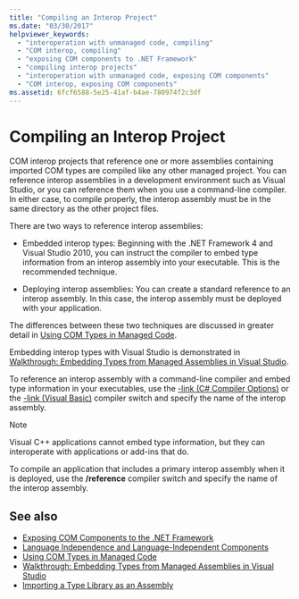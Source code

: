 ```yaml
---
title: "Compiling an Interop Project"
ms.date: "03/30/2017"
helpviewer_keywords:
  - "interoperation with unmanaged code, compiling"
  - "COM interop, compiling"
  - "exposing COM components to .NET Framework"
  - "compiling interop projects"
  - "interoperation with unmanaged code, exposing COM components"
  - "COM interop, exposing COM components"
ms.assetid: 6fcf6588-5e25-41af-b4ae-780974f2c3df
---
```

# Compiling an Interop Project

COM interop projects that reference one or more assemblies containing imported COM types are compiled like any other managed project. You can reference interop assemblies in a development environment such as Visual Studio, or you can reference them when you use a command-line compiler. In either case, to compile properly, the interop assembly must be in the same directory as the other project files.

 There are two ways to reference interop assemblies:

- Embedded interop types: Beginning with the .NET Framework 4 and Visual Studio 2010, you can instruct the compiler to embed type information from an interop assembly into your executable. This is the recommended technique.

- Deploying interop assemblies: You can create a standard reference to an interop assembly. In this case, the interop assembly must be deployed with your application.

 The differences between these two techniques are discussed in greater detail in [Using COM Types in Managed Code](https://docs.microsoft.com/previous-versions/dotnet/netframework-4.0/3y76b69k(v=vs.100)).

 Embedding interop types with Visual Studio is demonstrated in [Walkthrough: Embedding Types from Managed Assemblies in Visual Studio](../../standard/assembly/embed-types-visual-studio.md).

 To reference an interop assembly with a command-line compiler and embed type information in your executables, use the [-link (C# Compiler Options)](../../csharp/language-reference/compiler-options/link-compiler-option.md) or the [-link (Visual Basic)](../../visual-basic/reference/command-line-compiler/link.md) compiler switch and specify the name of the interop assembly.

> [!NOTE]
> Visual C++ applications cannot embed type information, but they can interoperate with applications or add-ins that do.

 To compile an application that includes a primary interop assembly when it is deployed, use the **/reference** compiler switch and specify the name of the interop assembly.

## See also

- [Exposing COM Components to the .NET Framework](exposing-com-components.md)
- [Language Independence and Language-Independent Components](../../standard/language-independence-and-language-independent-components.md)
- [Using COM Types in Managed Code](https://docs.microsoft.com/previous-versions/dotnet/netframework-4.0/3y76b69k(v=vs.100))
- [Walkthrough: Embedding Types from Managed Assemblies in Visual Studio](../../standard/assembly/embed-types-visual-studio.md)
- [Importing a Type Library as an Assembly](importing-a-type-library-as-an-assembly.md)
